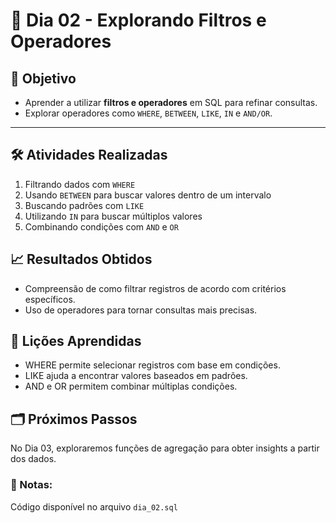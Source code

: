 # 📅 Dia 02 - Explorando Filtros e Operadores

## 🎯 Objetivo

- Aprender a utilizar **filtros e operadores** em SQL para refinar consultas.
- Explorar operadores como `WHERE`, `BETWEEN`, `LIKE`, `IN` e `AND/OR`.

---

## 🛠️ Atividades Realizadas

1. Filtrando dados com `WHERE`
2. Usando `BETWEEN` para buscar valores dentro de um intervalo
3. Buscando padrões com `LIKE`
4. Utilizando `IN` para buscar múltiplos valores
5. Combinando condições com `AND` e `OR`

## 📈 Resultados Obtidos
- Compreensão de como filtrar registros de acordo com critérios específicos.
- Uso de operadores para tornar consultas mais precisas.

## 🤔 Lições Aprendidas
- WHERE permite selecionar registros com base em condições.
- LIKE ajuda a encontrar valores baseados em padrões.
- AND e OR permitem combinar múltiplas condições.

## 🗂️ Próximos Passos

No Dia 03, exploraremos funções de agregação para obter insights a partir dos dados.

### 📝 Notas:
Código disponível no arquivo `dia_02.sql`

